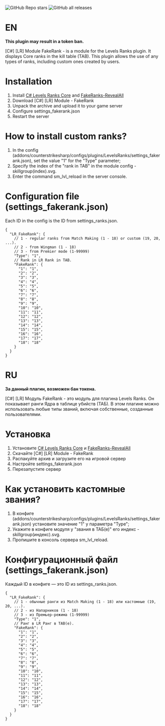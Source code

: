 ![GitHub Repo stars](https://img.shields.io/github/stars/ABKAM2023/CS2-LR-FakeRank?style=for-the-badge)
![GitHub all releases](https://img.shields.io/github/downloads/ABKAM2023/CS2-LR-FakeRank/total?style=for-the-badge)

# EN
**This plugin may result in a token ban.**

[C#] [LR] Module FakeRank - is a module for the Levels Ranks plugin. It displays Core ranks in the kill table (TAB). This plugin allows the use of any types of ranks, including custom ones created by users.

# Installation
1. Install [C# Levels Ranks Core](https://github.com/ABKAM2023/CS2-LevelsRanks-Core/tree/v1.0) and [FakeRanks-RevealAll](https://github.com/Cruze03/FakeRanks-RevealAll)
2. Download [C#] [LR] Module - FakeRank
3. Unpack the archive and upload it to your game server
4. Configure settings_fakerank.json
5. Restart the server

# How to install custom ranks?​
1. In the config (addons/counterstrikesharp/configs/plugins/LevelsRanks/settings_fakerank.json), set the value "1" for the "Type" parameter;​
2. Specify the index of the "rank in TAB" in the module config - skillgroup(index).svg.​
3. Enter the command sm_lvl_reload in the server console.

# Configuration file (settings_fakerank.json)
Each ID in the config is the ID from settings_ranks.json.
```
{
  "LR_FakeRank": {
    // 1 - regular ranks from Match Making (1 - 18) or custom (19, 20, ...).
    // 2 - from Wingman (1 - 18)
    // 3 - from Premier mode (1-99999)
    "Type": "1",
    // Rank in LR Rank in TAB.
    "FakeRank": {
      "1": "1",
      "2": "2",
      "3": "3",
      "4": "4",
      "5": "5",
      "6": "6",
      "7": "7",
      "8": "8",
      "9": "9",
      "10": "10",
      "11": "11",
      "12": "12",
      "13": "13",
      "14": "14",
      "15": "15",
      "16": "16",
      "17": "17",
      "18": "18"
    }
  }
}
```

# RU
**За данный плагин, возможен бан токена.**

[C#] [LR] Модуль FakeRank - это модуль для плагина Levels Ranks. Он показывает ранги Ядра в таблице убийств (ТАБ). В этом плагине можно использовать любые типы званий, включая собственные, созданные пользователями.

# Установка
1. Установите [C# Levels Ranks Core](https://github.com/ABKAM2023/CS2-LevelsRanks-Core/tree/v1.0) и [FakeRanks-RevealAll](https://github.com/Cruze03/FakeRanks-RevealAll)
2. Скачайте [C#] [LR] Module - FakeRank
3. Распакуйте архив и загрузите его на игровой сервер
4. Настройте settings_fakerank.json
5. Перезапустите сервер

# Как установить кастомные звания?​
1. В конфиге (addons/counterstrikesharp/configs/plugins/LevelsRanks/settings_fakerank.json) установите значение "1" у параметра "Type"; ​
2. Укажите в конфиге модуля у "звания в ТАБ(е)" его индекс - skillgroup(индекс).svg. ​
3. Пропишите в консоль сервера sm_lvl_reload.

# Конфигурационный файл (settings_fakerank.json)
Каждый ID в конфиге — это ID из settings_ranks.json.
```
{
  "LR_FakeRank": {
    // 1 - обычные ранги из Match Making (1 - 18) или кастомные (19, 20, ...).
    // 2 - из Напарников (1 - 18)
    // 3 - из Премьер-режима (1-99999)
    "Type": "1",
    // Ранг в LR Ранг в TAB(е).
    "FakeRank": {
      "1": "1",
      "2": "2",
      "3": "3",
      "4": "4",
      "5": "5",
      "6": "6",
      "7": "7",
      "8": "8",
      "9": "9",
      "10": "10",
      "11": "11",
      "12": "12",
      "13": "13",
      "14": "14",
      "15": "15",
      "16": "16",
      "17": "17",
      "18": "18"
    }
  }
}
```
